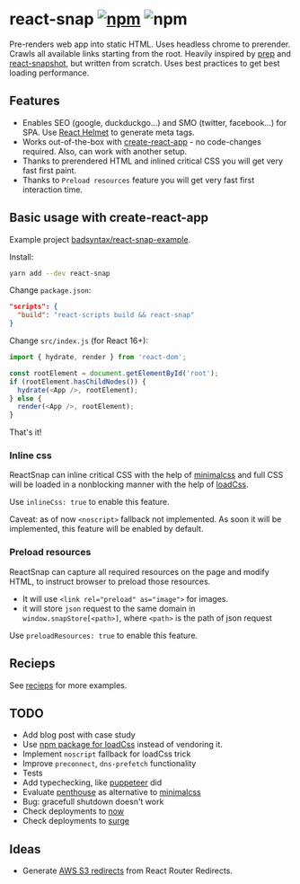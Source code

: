 # react-snap [![npm](https://img.shields.io/npm/v/react-snap.svg)](https://www.npmjs.com/package/react-snap) ![npm](https://img.shields.io/npm/dt/react-snap.svg)

Pre-renders web app into static HTML. Uses headless chrome to prerender. Crawls all available links starting from the root. Heavily inspired by [prep](https://github.com/graphcool/prep) and [react-snapshot](https://github.com/geelen/react-snapshot), but written from scratch. Uses best practices to get best loading performance.

## Features

- Enables SEO (google, duckduckgo...) and SMO (twitter, facebook...) for SPA. Use [React Helmet](https://github.com/nfl/react-helmet) to generate meta tags.
- Works out-of-the-box with [create-react-app](https://github.com/facebookincubator/create-react-app) - no code-changes required. Also, can work with another setup.
- Thanks to prerendered HTML and inlined critical CSS you will get very fast first paint.
- Thanks to `Preload resources` feature you will get very fast first interaction time.

## Basic usage with create-react-app

Example project [badsyntax/react-snap-example](https://github.com/badsyntax/react-snap-example).

Install:

```sh
yarn add --dev react-snap
```

Change `package.json`:

```json
"scripts": {
  "build": "react-scripts build && react-snap"
}
```

Change `src/index.js` (for React 16+):

```js
import { hydrate, render } from 'react-dom';

const rootElement = document.getElementById('root');
if (rootElement.hasChildNodes()) {
  hydrate(<App />, rootElement);
} else {
  render(<App />, rootElement);
}
```

That's it!

### Inline css

ReactSnap can inline critical CSS with the help of [minimalcss](https://github.com/peterbe/minimalcss) and full CSS will be loaded in a nonblocking manner with the help of [loadCss](https://www.npmjs.com/package/fg-loadcss).

Use `inlineCss: true` to enable this feature.

Caveat: as of now `<noscript>` fallback not implemented. As soon it will be implemented, this feature will be enabled by default.

### Preload resources

ReactSnap can capture all required resources on the page and modify HTML, to instruct browser to preload those resources.
- It will use `<link rel="preload" as="image">` for images.
- it will store `json` request to the same domain in `window.snapStore[<path>]`, where `<path>` is the path of json request

Use `preloadResources: true` to enable this feature.

## Recieps

See [recieps](Recieps.md) for more examples.

## TODO

- Add blog post with case study
- Use [npm package for loadCss](https://www.npmjs.com/package/fg-loadcss) instead of vendoring it.
- Implement `noscript` fallback for loadCss trick
- Improve `preconnect`, `dns-prefetch` functionality
- Tests
- Add typechecking, like [puppeteer](https://github.com/GoogleChrome/puppeteer/pull/986) did
- Evaluate [penthouse](https://github.com/pocketjoso/penthouse) as alternative to [minimalcss](https://github.com/peterbe/minimalcss)
- Bug: gracefull shutdown doesn't work
- Check deployments to [now](https://zeit.co/now#features)
- Check deployments to [surge](https://surge.sh/help/getting-started-with-surge)

## Ideas

- Generate [AWS S3 redirects](http://sukharevd.net/static/files/blog/s3routes/index.html) from React Router Redirects.